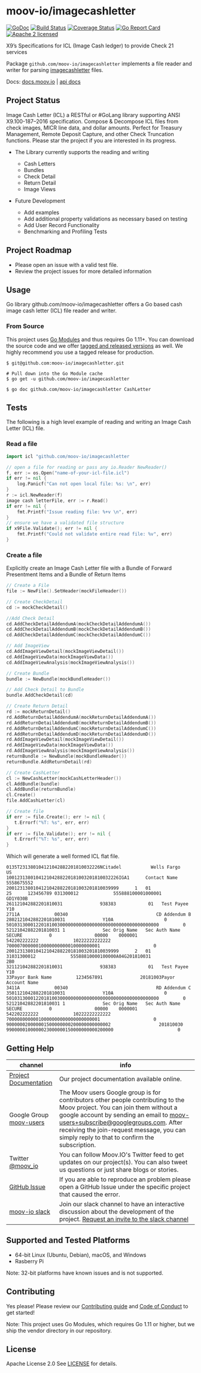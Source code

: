 moov-io/imagecashletter
===
[![GoDoc](https://godoc.org/github.com/moov-io/imagecashletter?status.svg)](https://godoc.org/github.com/moov-io/imagecashletter)
[![Build Status](https://travis-ci.com/moov-io/imagecashletter.svg?branch=master)](https://travis-ci.com/moov-io/imagecashletter)
[![Coverage Status](https://codecov.io/gh/moov-io/imagecashletter/branch/master/graph/badge.svg)](https://codecov.io/gh/moov-io/imagecashletter)
[![Go Report Card](https://goreportcard.com/badge/github.com/moov-io/imagecashletter)](https://goreportcard.com/report/github.com/moov-io/imagecashletter)
[![Apache 2 licensed](https://img.shields.io/badge/license-Apache2-blue.svg)](https://raw.githubusercontent.com/moov-io/imagecashletter/master/LICENSE)

X9’s Specifications for ICL (Image Cash ledger) to provide Check 21 services

Package `github.com/moov-io/imagecashletter` implements a file reader and writer for parsing [imagecashletter](https://en.wikipedia.org/wiki/Check_21_Act) files.

Docs: [docs.moov.io](http://docs.moov.io/en/latest/) | [api docs](https://api.moov.io/)

## Project Status

Image Cash Letter (ICL) a RESTful or #GoLang library supporting ANSI X9.100-187–2016 specification. Compose & Decompose ICL files from check images, MICR line data, and dollar amounts. Perfect for Treasury Management, Remote Deposit Capture, and other Check Truncation functions. Please star the project if you are interested in its progress.

* The Library currently supports the reading and writing
	* Cash Letters
	* Bundles
	* Check Detail
	* Return Detail
	* Image Views

* Future Development
    * Add examples
    * Add additional property validations as necessary based on testing
    * Add User Record Functionality
    * Benchmarking and Profiling Tests

## Project Roadmap
* Please open an issue with a valid test file.
* Review the project issues for more detailed information

## Usage
Go library
github.com/moov-io/imagecashletter offers a Go based cash image cash letter (ICL) file reader and writer.

### From Source

This project uses [Go Modules](https://github.com/golang/go/wiki/Modules) and thus requires Go 1.11+. You can download the source code and we offer [tagged and released versions](https://github.com/moov-io/ach/releases) as well. We highly recommend you use a tagged release for production.

```
$ git@github.com:moov-io/imagecashletter.git

# Pull down into the Go Module cache
$ go get -u github.com/moov-io/imagecashletter

$ go doc github.com/moov-io/imagecashletter CashLetter
```

## Tests
The following is a high level example of reading and writing an Image Cash Letter (ICL) file. 

### Read a file

```go
import icl "github.com/moov-io/imagecashletter

// open a file for reading or pass any io.Reader NewReader()
f, err := os.Open("name-of-your-icl-file.icl")
if err != nil {
	log.Panicf("Can not open local file: %s: \n", err)
}
r := icl.NewReader(f)
image cash letterFile, err := r.Read()
if err != nil {
	fmt.Printf("Issue reading file: %+v \n", err)
}
// ensure we have a validated file structure
if x9File.Validate(); err != nil {
	fmt.Printf("Could not validate entire read file: %v", err)
}

```

### Create a file

Explicitly create an Image Cash Letter file with a Bundle of Forward Presentment Items and a Bundle of Return Items

 ```go
// Create a File
file := NewFile().SetHeader(mockFileHeader())

// Create CheckDetail
cd := mockCheckDetail()

//Add Check Detail
cd.AddCheckDetailAddendumA(mockCheckDetailAddendumA())
cd.AddCheckDetailAddendumB(mockCheckDetailAddendumB())
cd.AddCheckDetailAddendumC(mockCheckDetailAddendumC())

// Add ImageView
cd.AddImageViewDetail(mockImageViewDetail())
cd.AddImageViewData(mockImageViewData())
cd.AddImageViewAnalysis(mockImageViewAnalysis())

// Create Bundle
bundle := NewBundle(mockBundleHeader())

// Add Check Detail to Bundle
bundle.AddCheckDetail(cd)

// Create Return Detail
rd := mockReturnDetail()
rd.AddReturnDetailAddendumA(mockReturnDetailAddendumA())
rd.AddReturnDetailAddendumB(mockReturnDetailAddendumB())
rd.AddReturnDetailAddendumC(mockReturnDetailAddendumC())
rd.AddReturnDetailAddendumD(mockReturnDetailAddendumD())
rd.AddImageViewDetail(mockImageViewDetail())
rd.AddImageViewData(mockImageViewData())
rd.AddImageViewAnalysis(mockImageViewAnalysis())
returnBundle := NewBundle(mockBundleHeader())
returnBundle.AddReturnDetail(rd)

// Create CashLetter
cl := NewCashLetter(mockCashLetterHeader())
cl.AddBundle(bundle)
cl.AddBundle(returnBundle)
cl.Create()
file.AddCashLetter(cl)

// Create file
if err := file.Create(); err != nil {
	t.Errorf("%T: %s", err, err)
}
if err := file.Validate(); err != nil {
	t.Errorf("%T: %s", err, err)
}

````
Which will generate a well formed ICL flat file.

```text
0135T231380104121042882201810032226NCitadel           Wells Fargo        US     
100123138010412104288220181003201810032226IGA1      Contact Name  5558675552    
200123138010412104288220181003201810039999      1   01                          
25      123456789 031300012             555888100001000001              GD1Y030B
261121042882201810031              938383            01   Test Payee     Y10    
2711A             00340                                 CD Addendum B           
2802121042882201810031              Y10A                   0                    
501031300012201810030000000000000000000000000000000000000         0             
52121042882201810031 1              Sec Orig Name   Sec Auth Name   SECURE          0                00000    0000001 
542202222222             10222222222222                                         
70000700000010000000000010000000001                    0                        
200123138010412104288220181003201810039999      2   01                          
31031300012             55588810000100000A04G201810031               2B0        
321121042882201810031              938383            01   Test Payee     Y10    
33Payor Bank Name         1234567891              20181003Payor Account Name    
3411A             00340                                 RD Addendum C           
3501121042882201810031              Y10A                   0                    
501031300012201810030000000000000000000000000000000000000         0             
52121042882201810031 1              Sec Orig Name   Sec Auth Name   SECURE          0                00000    0000001 
542202222222             10222222222222                                         
70000800000010000000000000000000001                    0                        
900000020000001500000000200000000000002                  201810030              
9900000100000023000000150000000000200000                        0               
```

## Getting Help

 channel | info
 ------- | -------
[Project Documentation](http://docs.moov.io/en/latest/) | Our project documentation available online.
Google Group [moov-users](https://groups.google.com/forum/#!forum/moov-users)| The Moov users Google group is for contributors other people contributing to the Moov project. You can join them without a google account by sending an email to [moov-users+subscribe@googlegroups.com](mailto:moov-users+subscribe@googlegroups.com). After receiving the join-request message, you can simply reply to that to confirm the subscription.
Twitter [@moov_io](https://twitter.com/moov_io)	| You can follow Moov.IO's Twitter feed to get updates on our project(s). You can also tweet us questions or just share blogs or stories.
[GitHub Issue](https://github.com/moov-io) | If you are able to reproduce an problem please open a GitHub Issue under the specific project that caused the error.
[moov-io slack](http://moov-io.slack.com/) | Join our slack channel to have an interactive discussion about the development of the project. [Request an invite to the slack channel](https://join.slack.com/t/moov-io/shared_invite/enQtNDE5NzIwNTYxODEwLTRkYTcyZDI5ZTlkZWRjMzlhMWVhMGZlOTZiOTk4MmM3MmRhZDY4OTJiMDVjOTE2MGEyNWYzYzY1MGMyMThiZjg)

## Supported and Tested Platforms

- 64-bit Linux (Ubuntu, Debian), macOS, and Windows
- Rasberry Pi

Note: 32-bit platforms have known issues and is not supported.

## Contributing

Yes please! Please review our [Contributing guide](CONTRIBUTING.md) and [Code of Conduct](CODE_OF_CONDUCT.md) to get started!

Note: This project uses Go Modules, which requires Go 1.11 or higher, but we ship the vendor directory in our repository.

## License

Apache License 2.0 See [LICENSE](LICENSE) for details.

